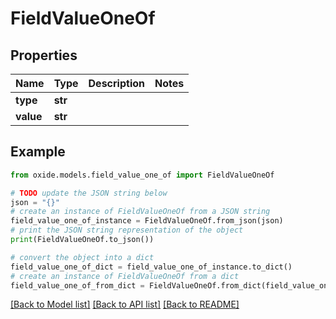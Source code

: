 # FieldValueOneOf


## Properties

Name | Type | Description | Notes
------------ | ------------- | ------------- | -------------
**type** | **str** |  | 
**value** | **str** |  | 

## Example

```python
from oxide.models.field_value_one_of import FieldValueOneOf

# TODO update the JSON string below
json = "{}"
# create an instance of FieldValueOneOf from a JSON string
field_value_one_of_instance = FieldValueOneOf.from_json(json)
# print the JSON string representation of the object
print(FieldValueOneOf.to_json())

# convert the object into a dict
field_value_one_of_dict = field_value_one_of_instance.to_dict()
# create an instance of FieldValueOneOf from a dict
field_value_one_of_from_dict = FieldValueOneOf.from_dict(field_value_one_of_dict)
```
[[Back to Model list]](../README.md#documentation-for-models) [[Back to API list]](../README.md#documentation-for-api-endpoints) [[Back to README]](../README.md)


